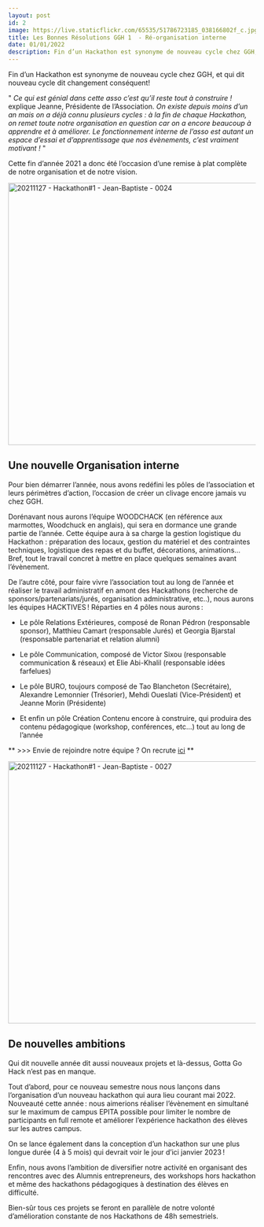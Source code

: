 ```yaml
---
layout: post
id: 2
image: https://live.staticflickr.com/65535/51786723185_038166802f_c.jpg
title: Les Bonnes Résolutions GGH 1  - Ré-organisation interne
date: 01/01/2022
description: Fin d’un Hackathon est synonyme de nouveau cycle chez GGH, et qui dit nouveau cycle dit changement conséquent ! Au programme, ménage de printemps et ré-organisation interne. Ce qui est génial dans cette asso c’est qu’il reste tout à construire ! explique Jeanne, Présidente de l’Association. On existe depuis moins d’un an
---
```


<hback>
<hcontent>


Fin d’un Hackathon est synonyme de nouveau cycle chez GGH, et qui dit nouveau cycle dit 
changement conséquent! 

" *Ce qui est génial dans cette asso c’est qu’il reste tout à construire !* explique Jeanne,
 Présidente de l’Association. *On existe depuis moins d’un an mais on a déjà connu
 plusieurs cycles :  à la fin de chaque Hackathon, on remet toute notre organisation 
en question car on a encore beaucoup à apprendre et à améliorer. Le fonctionnement 
interne de l’asso est autant un espace d’essai et d’apprentissage que nos évènements, 
c’est vraiment motivant !* "

Cette fin d’année 2021 a donc été l’occasion d’une remise à plat complète de notre 
organisation et de notre vision. 

<img src="https://live.staticflickr.com/65535/51786097658_4a511127f3_c.jpg" width="800" height="533" alt="20211127 - Hackathon#1 - Jean-Baptiste - 0024">



## Une nouvelle Organisation interne
Pour bien démarrer l’année, nous avons redéfini les pôles de l’association et leurs 
périmètres d’action, l’occasion de créer un clivage encore jamais vu chez GGH. 

Dorénavant nous aurons l’équipe WOODCHACK (en référence aux marmottes, Woodchuck en anglais),
 qui sera en dormance une grande partie de l’année. Cette équipe aura à sa charge la gestion
 logistique du Hackathon : préparation des locaux, gestion du matériel et des contraintes 
techniques, logistique des repas et du buffet, décorations, animations… Bref, tout le 
travail concret à mettre en place quelques semaines avant l’évènement. 

De l’autre côté, pour faire vivre l’association tout au long de l’année et réaliser 
le travail administratif en amont des Hackathons (recherche de sponsors/partenariats/jurés, 
organisation administrative, etc..), nous aurons les équipes HACKTIVES ! Réparties en 4 
pôles nous aurons : 

-    Le pôle Relations Extérieures, composé de Ronan Pédron (responsable sponsor), 
Matthieu Camart (responsable Jurés) et Georgia Bjarstal (responsable partenariat et 
relation alumni) 

-    Le pôle Communication, composé de Victor Sixou (responsable communication & réseaux) 
et Elie Abi-Khalil (responsable idées farfelues) 

-    Le pôle BURO, toujours composé de Tao Blancheton (Secrétaire), Alexandre Lemonnier 
(Trésorier), Mehdi Oueslati (Vice-Président) et Jeanne Morin (Présidente) 

-    Et enfin un pôle Création Contenu encore à construire, qui produira des contenu 
pédagogique (workshop, conférences, etc…) tout au long de l’année 



** >>> Envie de rejoindre notre équipe ? On recrute [ici](https://forms.office.com/r/FedcuQtKNt) **



<img src="https://live.staticflickr.com/65535/51786718800_a3becd7d97_c.jpg" width="800" height="533" alt="20211127 - Hackathon#1 - Jean-Baptiste - 0027">

## De nouvelles ambitions

Qui dit nouvelle année dit aussi nouveaux projets et là-dessus, Gotta Go Hack n’est pas 
en manque.  

Tout d’abord, pour ce nouveau semestre nous nous lançons dans l’organisation d’un nouveau 
hackathon qui aura lieu courant mai 2022. Nouveauté cette année : nous aimerions réaliser 
l’évènement en simultané sur le maximum de campus EPITA possible pour limiter le nombre de 
participants en full remote et améliorer l’expérience hackathon des élèves sur les autres 
campus. 

On se lance également dans la conception d’un hackathon sur une plus longue durée 
(4 à 5 mois) qui devrait voir le jour d’ici janvier 2023 ! 

Enfin, nous avons l’ambition de diversifier notre activité en organisant des 
rencontres avec des Alumnis entrepreneurs, des workshops hors hackathon et même des 
hackathons pédagogiques à destination des élèves en difficulté.   

Bien-sûr tous ces projets se feront en parallèle de notre volonté d’amélioration constante 
de nos Hackathons de 48h semestriels. 

</hcontent>
</hback>